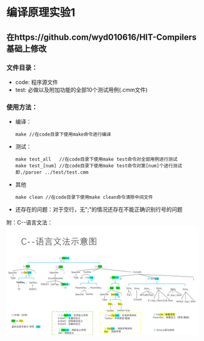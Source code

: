 # 编译原理实验1 

## 在https://github.com/wyd010616/HIT-Compilers 基础上修改

### 文件目录：

* code: 程序源文件
* test: 必做以及附加功能的全部10个测试用例(.cmm文件)

### 使用方法：

* 编译：

  ```
  make //在code目录下使用make命令进行编译
  ```

* 测试：

  ```
  make test_all   //在code目录下使用make test命令对全部用例进行测试
  make test_[num] //在code目录下使用make test命令对第[num]个进行测试  
  即./parser ../test/test.cmm
  ```

* 其他

  ```
  make clean //在code目录下使用make clean命令清除中间文件
  ```

* 还存在的问题：对于空行，无";"的情况还存在不能正确识别行号的问题

附：C--语言文法：
![alt text](C--文法.png)